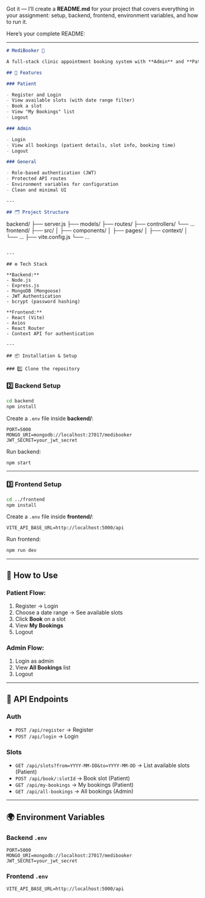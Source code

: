 Got it — I’ll create a **README.md** for your project that covers everything in your assignment: setup, backend, frontend, environment variables, and how to run it.

Here’s your complete README:

---

```markdown
# MediBooker 🏥

A full-stack clinic appointment booking system with **Admin** and **Patient** dashboards, built using **Node.js, Express, MongoDB** for the backend and **Vite + React** for the frontend.

## 📌 Features

### Patient

- Register and Login
- View available slots (with date range filter)
- Book a slot
- View "My Bookings" list
- Logout

### Admin

- Login
- View all bookings (patient details, slot info, booking time)
- Logout

### General

- Role-based authentication (JWT)
- Protected API routes
- Environment variables for configuration
- Clean and minimal UI

---

## 🗂 Project Structure
```

backend/
├── server.js
├── models/
├── routes/
├── controllers/
└── ...
frontend/
├── src/
│ ├── components/
│ ├── pages/
│ ├── context/
│ └── ...
├── vite.config.js
└── ...

```

---

## ⚙️ Tech Stack

**Backend:**
- Node.js
- Express.js
- MongoDB (Mongoose)
- JWT Authentication
- bcrypt (password hashing)

**Frontend:**
- React (Vite)
- Axios
- React Router
- Context API for authentication

---

## 📦 Installation & Setup

### 1️⃣ Clone the repository

```

### 2️⃣ Backend Setup

```bash
cd backend
npm install
```

Create a `.env` file inside **backend/**:

```env
PORT=5000
MONGO_URI=mongodb://localhost:27017/medibooker
JWT_SECRET=your_jwt_secret
```

Run backend:

```bash
npm start
```

---

### 3️⃣ Frontend Setup

```bash
cd ../frontend
npm install
```

Create a `.env` file inside **frontend/**:

```env
VITE_API_BASE_URL=http://localhost:5000/api
```

Run frontend:

```bash
npm run dev
```

---

## 🚀 How to Use

### Patient Flow:

1. Register → Login
2. Choose a date range → See available slots
3. Click **Book** on a slot
4. View **My Bookings**
5. Logout

### Admin Flow:

1. Login as admin
2. View **All Bookings** list
3. Logout

---

## 🔑 API Endpoints

### Auth

- `POST /api/register` → Register
- `POST /api/login` → Login

### Slots

- `GET /api/slots?from=YYYY-MM-DD&to=YYYY-MM-DD` → List available slots (Patient)
- `POST /api/book/:slotId` → Book slot (Patient)
- `GET /api/my-bookings` → My bookings (Patient)
- `GET /api/all-bookings` → All bookings (Admin)

---

## 🌍 Environment Variables

### Backend `.env`

```
PORT=5000
MONGO_URI=mongodb://localhost:27017/medibooker
JWT_SECRET=your_jwt_secret
```

### Frontend `.env`

```
VITE_API_BASE_URL=http://localhost:5000/api
```




